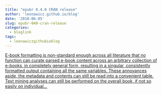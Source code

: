 ```yaml
---
title: "epubr 0.4.0 CRAN release"
author: 'leonawicz.github.io/blog'
date: '2018-06-05'
slug: epubr-040-cran-release
categories:
  - bloglink
tags:
  - leonawiczgithubioblog
---
```


[E-book formatting is non-standard enough across all literature that no function can curate parsed e-book content across an arbitrary collection of e-books, in completely general form, resulting in a singular, consistently formatted output containing all the same variables. These annoyances aside, the metadata and contents can still be read into a convenient table. Text mining analyses can still be performed on the overall book, if not so easily on individual...<click to read more>](https://leonawicz.github.io/blog/post/epubr-0-4-0-cran-release/)


